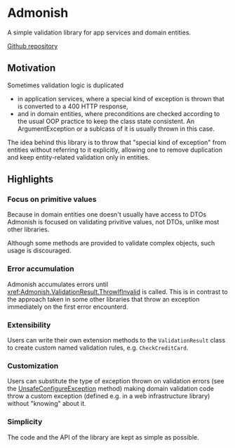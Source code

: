 # Admonish

A simple validation library for app services and domain entities.

[Github repository](https://github.com/otto-gebb/Admonish)

## Motivation

Sometimes validation logic is duplicated

- in application services, where a special kind of exception is
  thrown that is converted to a 400 HTTP response,
- and in domain entities, where preconditions are checked according to the usual OOP practice to
  keep the class state consistent.
  An ArgumentException or a sublcass of it is usually thrown in this case.

The idea behind this library is to throw that "special kind of exception" from entities without
referring to it explicitly, allowing one to remove duplication and keep entity-related validation
only in entities.

## Highlights

### Focus on primitive values

Because in domain entities one doesn't usually have access to DTOs Admonish is focused on
validating privitive values, not DTOs, unlike most other libraries.

Although some methods are provided to validate complex objects, such usage is discouraged.

### Error accumulation

Admonish accumulates errors until <xref:Admonish.ValidationResult.ThrowIfInvalid> is called. This
is in contrast to the approach taken in some other libraries that throw an exception
immediately on the first error encounterd.

### Extensibility

Users can write their own extension methods to the `ValidationResult` class to create custom named
validation rules, e.g. `CheckCreditCard`.

### Customization

Users can substitute the type of exception thrown on validation errors (see the
[UnsafeConfigureException](xref:Admonish.Validator.UnsafeConfigureException(System.Func{Admonish.ValidationResult,System.Exception}))
method) making domain validation code throw a custom exception (defined e.g. in a web
infrastructure library) without "knowing" about it.

### Simplicity

The code and the API of the library are kept as simple as possible.
